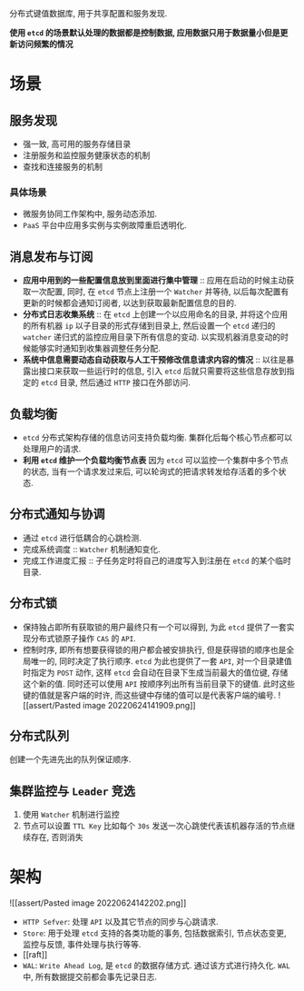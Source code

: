 分布式键值数据库, 用于共享配置和服务发现.

**使用 `etcd` 的场景默认处理的数据都是控制数据, 应用数据只用于数据量小但是更新访问频繁的情况**

# 场景

## 服务发现

* 强一致, 高可用的服务存储目录
* 注册服务和监控服务健康状态的机制
* 查找和连接服务的机制

### 具体场景

* 微服务协同工作架构中, 服务动态添加.
* `PaaS` 平台中应用多实例与实例故障重启透明化.

## 消息发布与订阅

* **应用中用到的一些配置信息放到里面进行集中管理** :: 应用在启动的时候主动获取一次配置, 同时, 在 `etcd` 节点上注册一个 `Watcher` 并等待, 以后每次配置有更新的时候都会通知订阅者, 以达到获取最新配置信息的目的.
* **分布式日志收集系统** :: 在 `etcd` 上创建一个以应用命名的目录, 并将这个应用的所有机器 `ip` 以子目录的形式存储到目录上, 然后设置一个 `etcd` 递归的 `watcher` 递归式的监控应用目录下所有信息的变动. 以实现机器消息变动的时候能够实时通知到收集器调整任务分配.
* **系统中信息需要动态自动获取与人工干预修改信息请求内容的情况** :: 以往是暴露出接口来获取一些运行时的信息, 引入 `etcd` 后就只需要将这些信息存放到指定的 `etcd` 目录, 然后通过 `HTTP` 接口在外部访问.

## 负载均衡

* `etcd` 分布式架构存储的信息访问支持负载均衡. 集群化后每个核心节点都可以处理用户的请求.
* **利用 `etcd` 维护一个负载均衡节点表** 因为 `etcd` 可以监控一个集群中多个节点的状态, 当有一个请求发过来后, 可以轮询式的把请求转发给存活着的多个状态.

## 分布式通知与协调

* 通过 `etcd` 进行低耦合的心跳检测.
* 完成系统调度 :: `Watcher` 机制通知变化.
* 完成工作进度汇报 :: 子任务定时将自己的进度写入到注册在 `etcd` 的某个临时目录.


## 分布式锁

* 保持独占即所有获取锁的用户最终只有一个可以得到, 为此 `etcd` 提供了一套实现分布式锁原子操作 `CAS` 的 `API`.
* 控制时序, 即所有想要获得锁的用户都会被安排执行, 但是获得锁的顺序也是全局唯一的, 同时决定了执行顺序. `etcd` 为此也提供了一套 `API`, 对一个目录建值时指定为 `POST` 动作, 这样 `etcd` 会自动在目录下生成当前最大的值位键, 存储这个新的值. 同时还可以使用 `API` 按顺序列出所有当前目录下的键值. 此时这些键的值就是客户端的时许, 而这些键中存储的值可以是代表客户端的编号.
	![[assert/Pasted image 20220624141909.png]]
	
## 分布式队列

创建一个先进先出的队列保证顺序.

## 集群监控与 `Leader` 竞选

1. 使用 `Watcher` 机制进行监控
2. 节点可以设置 `TTL Key` 比如每个 `30s` 发送一次心跳使代表该机器存活的节点继续存在, 否则消失

# 架构

![[assert/Pasted image 20220624142202.png]]

* `HTTP Sefver`: 处理 `API` 以及其它节点的同步与心跳请求.
* `Store`: 用于处理 `etcd` 支持的各类功能的事务, 包括数据索引, 节点状态变更, 监控与反馈, 事件处理与执行等等.
* [[raft]]
* `WAL`: `Write Ahead Log`, 是 `etcd` 的数据存储方式. 通过该方式进行持久化. `WAL` 中, 所有数据提交前都会事先记录日志.